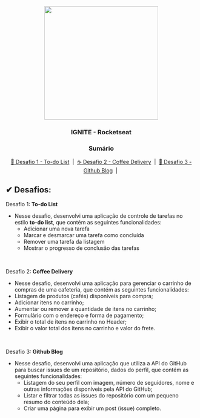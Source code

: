 <div id= "top" align="center"><img width= "300px", src="https://global-uploads.webflow.com/61d83a2ebb0ae01ab96e841a/62d86b52dd890b4acef46ec3_OG-ignite.jpg"/></div>
<h3 align="center">IGNITE - Rocketseat</h3>

<h3 align="center"> Sumário  </h3>
<p align="center">
  <a href="#todoList"> 🚀 Desafio 1 - To-do List</a> &#xa0;|&#xa0;
  <a href="#coffee"> ☕ Desafio 2 - Coffee Delivery</a> &#xa0;|&#xa0;
  <a href="#github"> 📖 Desafio 3 - Github Blog</a> &#xa0;|&#xa0;
</p>

<h2> ✔ Desafios: </h2>

<span id= "todoList">Desafio 1: **To-do List**</span>
   - Nesse desafio, desenvolvi uma aplicação de controle de tarefas no estilo **to-do list**, que contém as seguintes funcionalidades:
      - Adicionar uma nova tarefa
      - Marcar e desmarcar uma tarefa como concluída
      - Remover uma tarefa da listagem
      - Mostrar o progresso de conclusão das tarefas

<br />

<span id= "coffee">Desafio 2: **Coffee Delivery**</span>
   - Nesse desafio, desenvolvi uma aplicação para gerenciar o carrinho de compras de uma cafeteria, que contém as seguintes funcionalidades:
   - Listagem de produtos (cafés) disponíveis para compra;
   - Adicionar itens no carrinho;
   - Aumentar ou remover a quantidade de itens no carrinho;
   - Formulário com o endereço e forma de pagamento;
   - Exibir o total de itens no carrinho no Header;
   - Exibir o valor total dos itens no carrinho e valor do frete.

<br />

<span id= "github">Desafio 3: **Github Blog**</span>
   - Nesse desafio, desenvolvi uma aplicação que utiliza a API do GitHub para buscar issues de um repositório, dados do perfil, que contém as seguintes funcionalidades:
     - Listagem do seu perfil com imagem, número de seguidores, nome e outras informações disponíveis pela API do GitHub;
     - Listar e filtrar todas as issues do repositório com um pequeno resumo do conteúdo dela;
     - Criar uma página para exibir um post (issue) completo.

<br />
